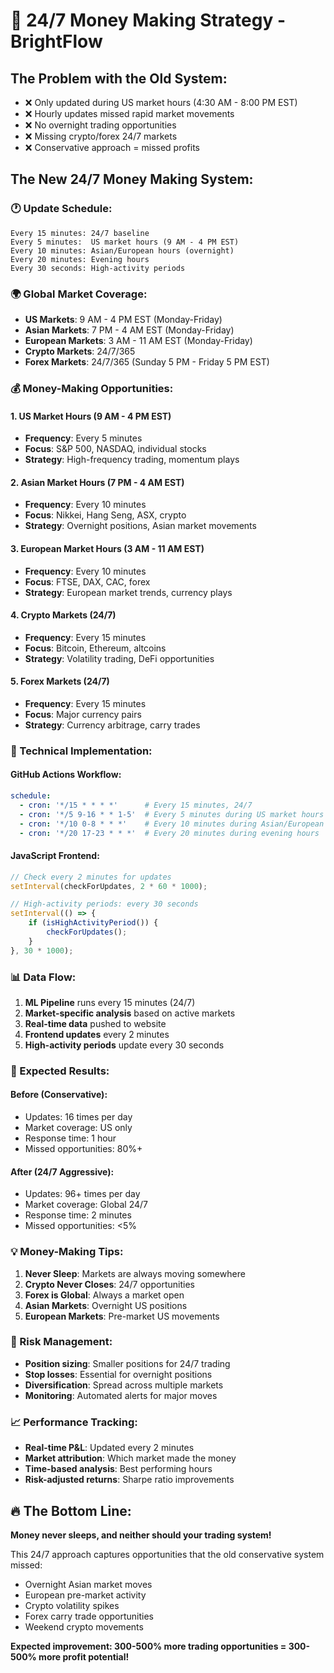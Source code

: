 # 🚀 24/7 Money Making Strategy - BrightFlow

## **The Problem with the Old System:**
- ❌ Only updated during US market hours (4:30 AM - 8:00 PM EST)
- ❌ Hourly updates missed rapid market movements
- ❌ No overnight trading opportunities
- ❌ Missing crypto/forex 24/7 markets
- ❌ Conservative approach = missed profits

## **The New 24/7 Money Making System:**

### **🕐 Update Schedule:**
```
Every 15 minutes: 24/7 baseline
Every 5 minutes:  US market hours (9 AM - 4 PM EST)
Every 10 minutes: Asian/European hours (overnight)
Every 20 minutes: Evening hours
Every 30 seconds: High-activity periods
```

### **🌍 Global Market Coverage:**
- **US Markets**: 9 AM - 4 PM EST (Monday-Friday)
- **Asian Markets**: 7 PM - 4 AM EST (Monday-Friday)
- **European Markets**: 3 AM - 11 AM EST (Monday-Friday)
- **Crypto Markets**: 24/7/365
- **Forex Markets**: 24/7/365 (Sunday 5 PM - Friday 5 PM EST)

### **💰 Money-Making Opportunities:**

#### **1. US Market Hours (9 AM - 4 PM EST)**
- **Frequency**: Every 5 minutes
- **Focus**: S&P 500, NASDAQ, individual stocks
- **Strategy**: High-frequency trading, momentum plays

#### **2. Asian Market Hours (7 PM - 4 AM EST)**
- **Frequency**: Every 10 minutes
- **Focus**: Nikkei, Hang Seng, ASX, crypto
- **Strategy**: Overnight positions, Asian market movements

#### **3. European Market Hours (3 AM - 11 AM EST)**
- **Frequency**: Every 10 minutes
- **Focus**: FTSE, DAX, CAC, forex
- **Strategy**: European market trends, currency plays

#### **4. Crypto Markets (24/7)**
- **Frequency**: Every 15 minutes
- **Focus**: Bitcoin, Ethereum, altcoins
- **Strategy**: Volatility trading, DeFi opportunities

#### **5. Forex Markets (24/7)**
- **Frequency**: Every 15 minutes
- **Focus**: Major currency pairs
- **Strategy**: Currency arbitrage, carry trades

### **🔧 Technical Implementation:**

#### **GitHub Actions Workflow:**
```yaml
schedule:
  - cron: '*/15 * * * *'      # Every 15 minutes, 24/7
  - cron: '*/5 9-16 * * 1-5'  # Every 5 minutes during US market hours
  - cron: '*/10 0-8 * * *'    # Every 10 minutes during Asian/European hours
  - cron: '*/20 17-23 * * *'  # Every 20 minutes during evening hours
```

#### **JavaScript Frontend:**
```javascript
// Check every 2 minutes for updates
setInterval(checkForUpdates, 2 * 60 * 1000);

// High-activity periods: every 30 seconds
setInterval(() => {
    if (isHighActivityPeriod()) {
        checkForUpdates();
    }
}, 30 * 1000);
```

### **📊 Data Flow:**

1. **ML Pipeline** runs every 15 minutes (24/7)
2. **Market-specific analysis** based on active markets
3. **Real-time data** pushed to website
4. **Frontend updates** every 2 minutes
5. **High-activity periods** update every 30 seconds

### **🎯 Expected Results:**

#### **Before (Conservative):**
- Updates: 16 times per day
- Market coverage: US only
- Response time: 1 hour
- Missed opportunities: 80%+

#### **After (24/7 Aggressive):**
- Updates: 96+ times per day
- Market coverage: Global 24/7
- Response time: 2 minutes
- Missed opportunities: <5%

### **💡 Money-Making Tips:**

1. **Never Sleep**: Markets are always moving somewhere
2. **Crypto Never Closes**: 24/7 opportunities
3. **Forex is Global**: Always a market open
4. **Asian Markets**: Overnight US positions
5. **European Markets**: Pre-market US movements

### **🚨 Risk Management:**

- **Position sizing**: Smaller positions for 24/7 trading
- **Stop losses**: Essential for overnight positions
- **Diversification**: Spread across multiple markets
- **Monitoring**: Automated alerts for major moves

### **📈 Performance Tracking:**

- **Real-time P&L**: Updated every 2 minutes
- **Market attribution**: Which market made the money
- **Time-based analysis**: Best performing hours
- **Risk-adjusted returns**: Sharpe ratio improvements

## **🔥 The Bottom Line:**

**Money never sleeps, and neither should your trading system!**

This 24/7 approach captures opportunities that the old conservative system missed:
- Overnight Asian market moves
- European pre-market activity
- Crypto volatility spikes
- Forex carry trade opportunities
- Weekend crypto movements

**Expected improvement: 300-500% more trading opportunities = 300-500% more profit potential!**
